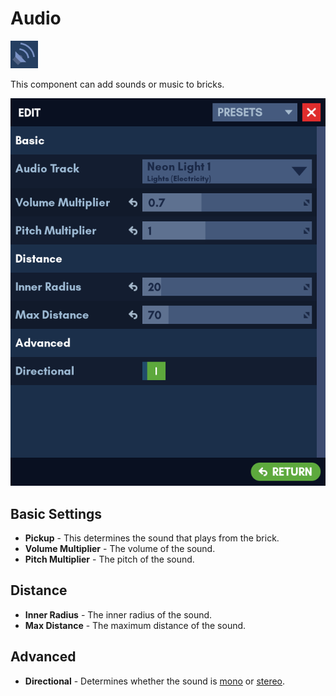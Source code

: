 # Audio

![Icon](../images/Components/Audio.png)

This component can add sounds or music to bricks.

![Edit Menu](../images/Components/EditMenuAudio.png)

## Basic Settings

* **Pickup** - This determines the sound that plays from the brick.
* **Volume Multiplier** - The volume of the sound.
* **Pitch Multiplier** - The pitch of the sound.

## Distance
* **Inner Radius** - The inner radius of the sound.
* **Max Distance** - The maximum distance of the sound.

## Advanced

* **Directional** - Determines whether the sound is [mono](https://en.wikipedia.org/wiki/Monaural) or [stereo](https://en.wikipedia.org/wiki/Stereophonic_sound).